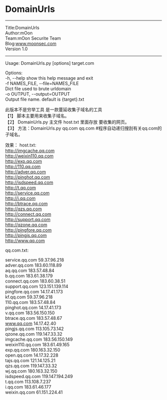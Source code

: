 # DomainUrls  
****************************************************  
Title:DomainUrls  
Author:mOon  
Team:mOon Securite Team  
Blog:www.moonsec.com  
Version 1.0  
*****************************************************  
Usage: DomainUrls.py [options] target.com  

Options:  
  -h, --help            show this help message and exit  
  -f NAMES_FILE, --file=NAMES_FILE  
                        Dict file used to brute urldomain  
  -o OUTPUT, --output=OUTPUT  
                        Output file name. default is {target}.txt  
                        
此版本不是穷举工具 是一款蔓延收集子域名的工具  
【1】  脚本主要用来收集子域名。  
【2】  DomainUrls.py 主文件 host.txt 里面存放 要收集的网页。  
【3】  方法：DomainUrls.py qq.com  qq.com   #程序自动递归搜刮有关qq.com的子域名。  

效果： 
host.txt:  
http://imgcache.qq.com  
http://weixin110.qq.com  
http://exp.qq.com  
http://110.qq.com  
http://adver.qq.com  
http://pinghot.qq.com  
http://isdspeed.qq.com  
http://t.qq.com  
http://service.qq.com  
http://i.qq.com  
http://btrace.qq.com  
http://qzs.qq.com  
http://connect.qq.com  
http://support.qq.com  
http://qzone.qq.com  
http://pingfore.qq.com  
http://pingjs.qq.com  
http://www.qq.com  

qq.com.txt:  

service.qq.com   59.37.96.218  
adver.qq.com   183.60.118.89  
aq.qq.com   183.57.48.84  
b.qq.com   183.61.38.179  
connect.qq.com   183.60.38.51  
support.qq.com   123.151.139.114  
pingfore.qq.com   14.17.41.173  
kf.qq.com   59.37.96.218  
110.qq.com   183.57.48.84  
pinghot.qq.com   14.17.41.173  
v.qq.com   183.56.150.150  
btrace.qq.com   183.57.48.67  
www.qq.com   14.17.42.40  
pingjs.qq.com   113.105.73.142  
qzone.qq.com   119.147.33.32  
imgcache.qq.com   183.56.150.149  
weixin110.qq.com   183.61.49.165  
exp.qq.com   180.163.32.150  
open.qq.com   14.17.32.228  
tajs.qq.com   121.14.125.21  
qzs.qq.com   119.147.33.32  
wj.qq.com   180.163.32.150  
isdspeed.qq.com   119.147.194.249  
t.qq.com   113.108.7.237  
i.qq.com   183.61.46.177  
weixin.qq.com   61.151.224.41  
